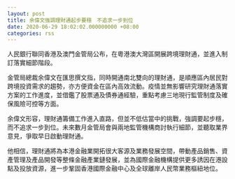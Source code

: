 ```yaml
---
layout: post
title: 余偉文強調理財通起步要穩　不追求一步到位
date: 2020-06-29 18:02:02.000000000 +08:00
categories: rss
---
```


人民銀行聯同香港及澳門金管局公布，在粵港澳大灣區開展跨境理財通，並進入制訂落實細節階段。

金管局總裁余偉文在匯思撰文指，同時開通南北雙向的理財通，是順應區內居民對跨境投資需求的趨勢，亦方便資金在區內高效流動。疫情並無影響研究理財通落實方案的工作進度，並借鑑了股票通及債券通經驗，重點考慮三地現行監管制度及確保風險可控等方面。

余偉文形容，理財通籌備工作進入直路，但並不低估當中的挑戰，強調要起步穩，而不追求一步到位。未來數月金管局會與兩地監管機構商討執行細節，並聽取業界意見，爭取早日啟動理財通。

他相信，理財通將為本港金融業開拓很大客源及業務發展空間，帶動產品銷售、資產管理及產品開發等整條金融產業鏈發展，並為國際金融機構提供更多誘因在港設點及投放資源，進一步鞏固香港國際金融中心及全球離岸人民幣業務樞紐地位。
